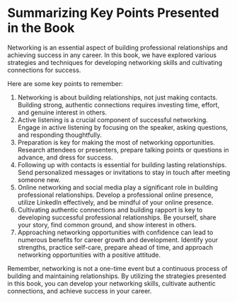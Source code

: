 Summarizing Key Points Presented in the Book
====================================================================

Networking is an essential aspect of building professional relationships and achieving success in any career. In this book, we have explored various strategies and techniques for developing networking skills and cultivating connections for success.

Here are some key points to remember:

1. Networking is about building relationships, not just making contacts. Building strong, authentic connections requires investing time, effort, and genuine interest in others.
2. Active listening is a crucial component of successful networking. Engage in active listening by focusing on the speaker, asking questions, and responding thoughtfully.
3. Preparation is key for making the most of networking opportunities. Research attendees or presenters, prepare talking points or questions in advance, and dress for success.
4. Following up with contacts is essential for building lasting relationships. Send personalized messages or invitations to stay in touch after meeting someone new.
5. Online networking and social media play a significant role in building professional relationships. Develop a professional online presence, utilize LinkedIn effectively, and be mindful of your online presence.
6. Cultivating authentic connections and building rapport is key to developing successful professional relationships. Be yourself, share your story, find common ground, and show interest in others.
7. Approaching networking opportunities with confidence can lead to numerous benefits for career growth and development. Identify your strengths, practice self-care, prepare ahead of time, and approach networking opportunities with a positive attitude.

Remember, networking is not a one-time event but a continuous process of building and maintaining relationships. By utilizing the strategies presented in this book, you can develop your networking skills, cultivate authentic connections, and achieve success in your career.


